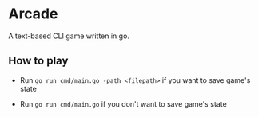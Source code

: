 # Arcade

A text-based CLI game written in go.

## How to play

- Run `go run cmd/main.go -path <filepath>` if you want to save game's state

- Run `go run cmd/main.go` if you don't want to save game's state
